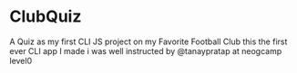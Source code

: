 # ClubQuiz
A Quiz as my first CLI JS project on my Favorite Football Club
this the first ever CLI app I made 
i was well instructed by @tanaypratap at neogcamp level0
